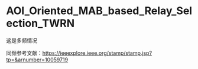 # AOI_Oriented_MAB_based_Relay_Selection_TWRN

这是多频情况

同频参考文献：https://ieeexplore.ieee.org/stamp/stamp.jsp?tp=&arnumber=10059719
